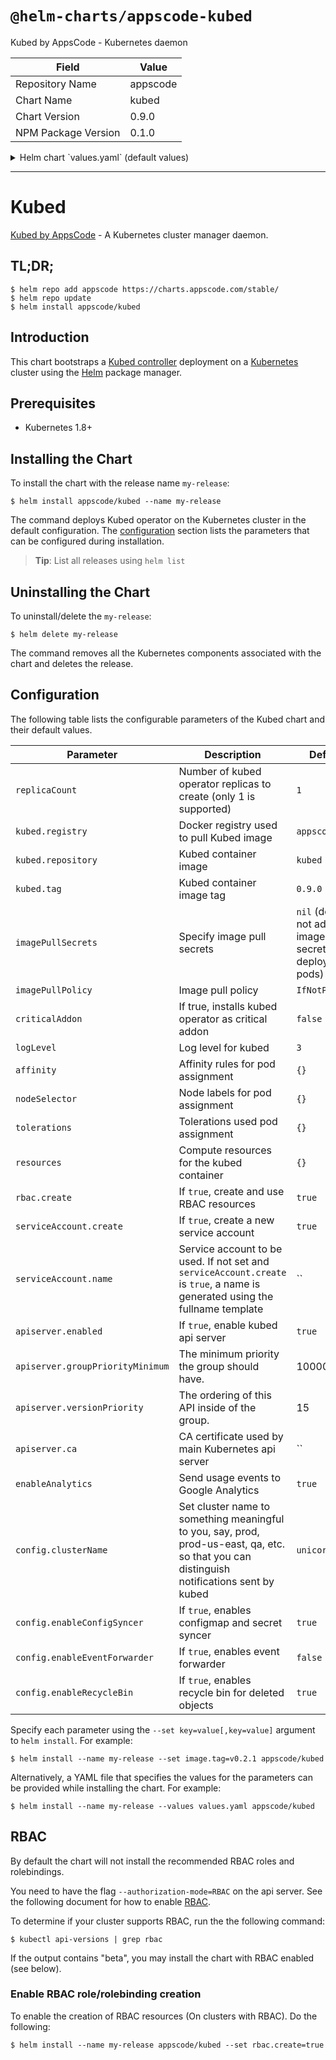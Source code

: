 # `@helm-charts/appscode-kubed`

Kubed by AppsCode - Kubernetes daemon

| Field               | Value    |
| ------------------- | -------- |
| Repository Name     | appscode |
| Chart Name          | kubed    |
| Chart Version       | 0.9.0    |
| NPM Package Version | 0.1.0    |

<details>

<summary>Helm chart `values.yaml` (default values)</summary>

```yaml
##
## Kubed chart configuration
##
# Declare variables to be passed into your templates.
replicaCount: 1
kubed:
  registry: appscode
  repository: kubed
  tag: 0.9.0
## Optionally specify an array of imagePullSecrets.
## Secrets must be manually created in the namespace.
## ref: https://kubernetes.io/docs/concepts/containers/images/#specifying-imagepullsecrets-on-a-pod
##
# imagePullSecrets:
#   - name: myRegistryKeySecretName
## Specify a imagePullPolicy
## ref: http://kubernetes.io/docs/user-guide/images/#pre-pulling-images
##
imagePullPolicy: IfNotPresent
## Installs Searchlight operator as critical addon
## https://kubernetes.io/docs/tasks/administer-cluster/guaranteed-scheduling-critical-addon-pods/
criticalAddon: false
## Log level for kubed
logLevel: 3

## Node labels for pod assignment
## Ref: https://kubernetes.io/docs/user-guide/node-selection/
##
nodeSelector: {}

## Tolerations for pod assignment
## Ref: https://kubernetes.io/docs/concepts/configuration/taint-and-toleration/
##
tolerations: {}

## Affinity for pod assignment
## Ref: https://kubernetes.io/docs/concepts/configuration/assign-pod-node/#affinity-and-anti-affinity
##
affinity: {}

## Compute resource for the kubed container
## https://kubernetes.io/docs/concepts/configuration/manage-compute-resources-container
##
resources: {}

## Install Default RBAC roles and bindings
rbac:
  # Specifies whether RBAC resources should be created
  create: true

serviceAccount:
  # Specifies whether a ServiceAccount should be created
  create: true
  # The name of the ServiceAccount to use.
  # If not set and create is true, a name is generated using the fullname template
  name:

apiserver:
  enabled: true
  # groupPriorityMinimum is the minimum priority the group should have. Please see
  # https://github.com/kubernetes/kube-aggregator/blob/release-1.9/pkg/apis/apiregistration/v1beta1/types.go#L58-L64
  # for more information on proper values of this field.
  groupPriorityMinimum: 10000
  # versionPriority is the ordering of this API inside of the group. Please see
  # https://github.com/kubernetes/kube-aggregator/blob/release-1.9/pkg/apis/apiregistration/v1beta1/types.go#L66-L70
  # for more information on proper values of this field
  versionPriority: 15
  # CA certificate used by main Kubernetes api server
  ca:

# Send usage events to Google Analytics
enableAnalytics: true

config:
  # set cluster-name to something meaningful to you, say, prod, prod-us-east, qa, etc.
  # so that you can distinguish notifications sent by kubed
  clusterName: unicorn
  enableConfigSyncer: true
  enableEventForwarder: false
  enableRecycleBin: true
```

</details>

---

# Kubed

[Kubed by AppsCode](https://github.com/appscode/kubed) - A Kubernetes cluster manager daemon.

## TL;DR;

```console
$ helm repo add appscode https://charts.appscode.com/stable/
$ helm repo update
$ helm install appscode/kubed
```

## Introduction

This chart bootstraps a [Kubed controller](https://github.com/appscode/kubed) deployment on a [Kubernetes](http://kubernetes.io) cluster using the [Helm](https://helm.sh) package manager.

## Prerequisites

- Kubernetes 1.8+

## Installing the Chart

To install the chart with the release name `my-release`:

```console
$ helm install appscode/kubed --name my-release
```

The command deploys Kubed operator on the Kubernetes cluster in the default configuration. The [configuration](#configuration) section lists the parameters that can be configured during installation.

> **Tip**: List all releases using `helm list`

## Uninstalling the Chart

To uninstall/delete the `my-release`:

```console
$ helm delete my-release
```

The command removes all the Kubernetes components associated with the chart and deletes the release.

## Configuration

The following table lists the configurable parameters of the Kubed chart and their default values.

| Parameter                        | Description                                                                                                                                | Default                                                  |
| -------------------------------- | ------------------------------------------------------------------------------------------------------------------------------------------ | -------------------------------------------------------- |
| `replicaCount`                   | Number of kubed operator replicas to create (only 1 is supported)                                                                          | `1`                                                      |
| `kubed.registry`                 | Docker registry used to pull Kubed image                                                                                                   | `appscode`                                               |
| `kubed.repository`               | Kubed container image                                                                                                                      | `kubed`                                                  |
| `kubed.tag`                      | Kubed container image tag                                                                                                                  | `0.9.0`                                                  |
| `imagePullSecrets`               | Specify image pull secrets                                                                                                                 | `nil` (does not add image pull secrets to deployed pods) |
| `imagePullPolicy`                | Image pull policy                                                                                                                          | `IfNotPresent`                                           |
| `criticalAddon`                  | If true, installs kubed operator as critical addon                                                                                         | `false`                                                  |
| `logLevel`                       | Log level for kubed                                                                                                                        | `3`                                                      |
| `affinity`                       | Affinity rules for pod assignment                                                                                                          | `{}`                                                     |
| `nodeSelector`                   | Node labels for pod assignment                                                                                                             | `{}`                                                     |
| `tolerations`                    | Tolerations used pod assignment                                                                                                            | `{}`                                                     |
| `resources`                      | Compute resources for the kubed container                                                                                                  | `{}`                                                     |
| `rbac.create`                    | If `true`, create and use RBAC resources                                                                                                   | `true`                                                   |
| `serviceAccount.create`          | If `true`, create a new service account                                                                                                    | `true`                                                   |
| `serviceAccount.name`            | Service account to be used. If not set and `serviceAccount.create` is `true`, a name is generated using the fullname template              | ``                                                       |
| `apiserver.enabled`              | If `true`, enable kubed api server                                                                                                         | `true`                                                   |
| `apiserver.groupPriorityMinimum` | The minimum priority the group should have.                                                                                                | 10000                                                    |
| `apiserver.versionPriority`      | The ordering of this API inside of the group.                                                                                              | 15                                                       |
| `apiserver.ca`                   | CA certificate used by main Kubernetes api server                                                                                          | ``                                                       |
| `enableAnalytics`                | Send usage events to Google Analytics                                                                                                      | `true`                                                   |
| `config.clusterName`             | Set cluster name to something meaningful to you, say, prod, prod-us-east, qa, etc. so that you can distinguish notifications sent by kubed | `unicorn`                                                |
| `config.enableConfigSyncer`      | If `true`, enables configmap and secret syncer                                                                                             | `true`                                                   |
| `config.enableEventForwarder`    | If `true`, enables event forwarder                                                                                                         | `false`                                                  |
| `config.enableRecycleBin`        | If `true`, enables recycle bin for deleted objects                                                                                         | `true`                                                   |

Specify each parameter using the `--set key=value[,key=value]` argument to `helm install`. For example:

```console
$ helm install --name my-release --set image.tag=v0.2.1 appscode/kubed
```

Alternatively, a YAML file that specifies the values for the parameters can be provided while
installing the chart. For example:

```console
$ helm install --name my-release --values values.yaml appscode/kubed
```

## RBAC

By default the chart will not install the recommended RBAC roles and rolebindings.

You need to have the flag `--authorization-mode=RBAC` on the api server. See the following document for how to enable [RBAC](https://kubernetes.io/docs/admin/authorization/rbac/).

To determine if your cluster supports RBAC, run the the following command:

```console
$ kubectl api-versions | grep rbac
```

If the output contains "beta", you may install the chart with RBAC enabled (see below).

### Enable RBAC role/rolebinding creation

To enable the creation of RBAC resources (On clusters with RBAC). Do the following:

```console
$ helm install --name my-release appscode/kubed --set rbac.create=true
```
